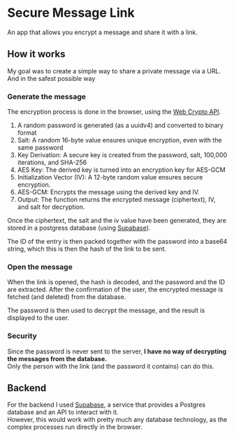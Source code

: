 # Secure Message Link

An app that allows you encrypt a message and share it with a link.

## How it works

My goal was to create a simple way to share a private message via a URL. And in the safest possible way

### Generate the message

The encryption process is done in the browser, using the [Web Crypto API](https://developer.mozilla.org/en-US/docs/Web/API/Web_Crypto_API).

1. A random password is generated (as a uuidv4) and converted to binary format
2. Salt: A random 16-byte value ensures unique encryption, even with the same password
3. Key Derivation: A secure key is created from the password, salt, 100,000 iterations, and SHA-256
4. AES Key: The derived key is turned into an encryption key for AES-GCM
5. Initialization Vector (IV): A 12-byte random value ensures secure encryption. 
6. AES-GCM: Encrypts the message using the derived key and IV. 
7. Output: The function returns the encrypted message (ciphertext), IV, and salt for decryption.

Once the ciphertext, the salt and the iv value have been generated, they are stored in a postgress database (using [Supabase](https://supabase.com/)).  

The ID of the entry is then packed together with the password into a base64 string, which this is then the hash of the link to be sent.

### Open the message

When the link is opened, the hash is decoded, and the password and the ID are extracted. After the confirmation of the user, the encrypted message is fetched (and deleted) from the database.  

The password is then used to decrypt the message, and the result is displayed to the user.

### Security

Since the password is never sent to the server, **I have no way of decrypting the messages from the database.**    
Only the person with the link (and the password it contains) can do this.

## Backend

For the backend I used [Supabase](https://supabase.com/), a service that provides a Postgres database and an API to interact with it.  
However, this would work with pretty much any database technology, as the complex processes run directly in the browser.
